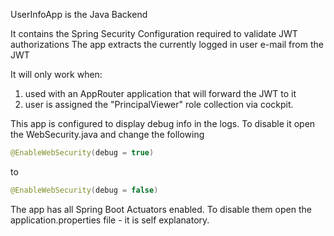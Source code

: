 UserInfoApp is the Java Backend 

It contains the Spring Security Configuration required to validate JWT authorizations
The app extracts the currently logged in user e-mail from the JWT

It will only work when:
1. used with an AppRouter application that will forward the JWT to it
2. user is assigned the "PrincipalViewer" role collection via cockpit.

This app is configured to display debug info in the logs. 
To disable it open the WebSecurity.java and change the following
```Java
@EnableWebSecurity(debug = true)
```
to
```Java
@EnableWebSecurity(debug = false)
```

The app has all Spring Boot Actuators enabled.
To disable them open the application.properties file - it is self explanatory. 